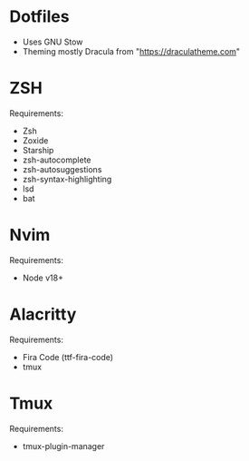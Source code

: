 # Dotfiles
- Uses GNU Stow
- Theming mostly Dracula from "https://draculatheme.com"

# ZSH
Requirements:
- Zsh
- Zoxide
- Starship
- zsh-autocomplete
- zsh-autosuggestions
- zsh-syntax-highlighting
- lsd
- bat

# Nvim
Requirements:
- Node v18+

# Alacritty
Requirements:
- Fira Code (ttf-fira-code)
- tmux

# Tmux
Requirements:
- tmux-plugin-manager
